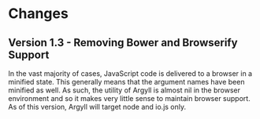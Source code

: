 # Changes

## Version 1.3 - Removing Bower and Browserify Support
In the vast majority of cases, JavaScript code is delivered to a browser in a minified state.  This generally means that the argument names have been minified as well.  As such, the utility of Argyll is almost nil in the browser environment and so it makes very little sense to maintain browser support.  As of this version, Argyll will target node and io.js only.

